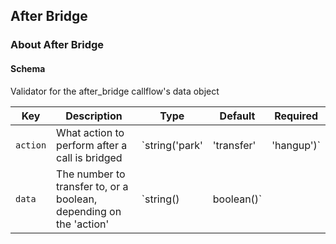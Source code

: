 ## After Bridge

### About After Bridge

#### Schema

Validator for the after_bridge callflow's data object



Key | Description | Type | Default | Required
--- | ----------- | ---- | ------- | --------
`action` | What action to perform after a call is bridged | `string('park' | 'transfer' | 'hangup')` |   | `false`
`data` | The number to transfer to, or a boolean, depending on the 'action' | `string() | boolean()` |   | `false`



